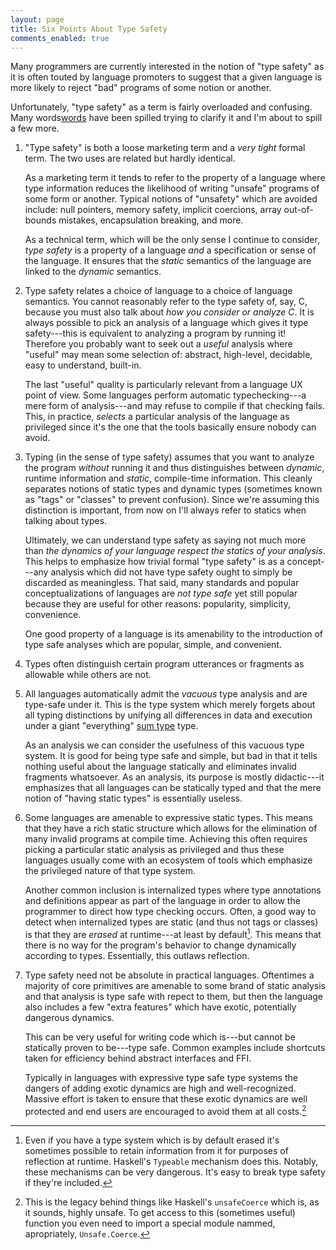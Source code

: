 ```yaml
---
layout: page
title: Six Points About Type Safety
comments_enabled: true
---
```


Many programmers are currently interested in the notion of "type
safety" as it is often touted by language promoters to suggest that a
given language is more likely to reject "bad" programs of some notion
or another.

Unfortunately, "type safety" as a term is fairly overloaded and
confusing. Many words[words][words] have been spilled trying to
clarify it and I'm about to spill a few more.

[words]:http://tel.github.io/2014/07/08/all_you_wanted_to_know_about_types_but_were_afraid_to_ask/

1. "Type safety" is both a loose marketing term and a *very tight*
   formal term. The two uses are related but hardly identical.

   As a marketing term it tends to refer to the property of a language
   where type information reduces the likelihood of writing "unsafe"
   programs of some form or another. Typical notions of "unsafety"
   which are avoided include: null pointers, memory safety, implicit
   coercions, array out-of-bounds mistakes, encapsulation breaking,
   and more.

   As a technical term, which will be the only sense I continue to
   consider, *type safety* is a property of a language *and* a
   specification or sense of the language. It ensures that the
   *static* semantics of the language are linked to the *dynamic*
   semantics.

2. Type safety relates a choice of language to a choice of language
   semantics. You cannot reasonably refer to the type safety of, say,
   C, because you must also talk about *how you consider or analyze
   C*. It is always possible to pick an analysis of a language which
   gives it type safety---this is equivalent to analyzing a program by
   running it! Therefore you probably want to seek out a *useful*
   analysis where "useful" may mean some selection of: abstract,
   high-level, decidable, easy to understand, built-in.

   The last "useful" quality is particularly relevant from a language
   UX point of view. Some languages perform automatic typechecking---a
   mere form of analysis---and may refuse to compile if that checking
   fails. This, in practice, *selects* a particular analysis of the
   language as privileged since it's the one that the tools basically
   ensure nobody can avoid.

3. Typing (in the sense of type safety) assumes that you want to
   analyze the program *without* running it and thus distinguishes
   between *dynamic*, runtime information and *static*, compile-time
   information. This cleanly separates notions of static types and
   dynamic types (sometimes known as "tags" or "classes" to prevent
   confusion). Since we're assuming this distinction is important,
   from now on I'll always refer to statics when talking about types.

   Ultimately, we can understand type safety as saying not much more
   than *the dynamics of your language respect the statics of your
   analysis*. This helps to emphasize how trivial formal "type safety"
   is as a concept---any analysis which did not have type safety ought
   to simply be discarded as meaningless. That said, many standards
   and popular conceptualizations of languages are *not type safe* yet
   still popular because they are useful for other reasons:
   popularity, simplicity, convenience.

   One good property of a language is its amenability to the
   introduction of type safe analyses which are popular, simple, and
   convenient.

4. Types often distinguish certain program utterances or fragments as
   allowable while others are not. 

4. All languages automatically admit the *vacuous* type analysis and
   are type-safe under it. This is the type system which merely
   forgets about all typing distinctions by unifying all differences
   in data and execution under a giant "everything"
   [sum type](http://tel.github.io/2014/07/23/types_of_data/) type.

   As an analysis we can consider the usefulness of this vacuous type
   system. It is good for being type safe and simple, but bad in that
   it tells nothing useful about the language statically and
   eliminates invalid fragments whatsoever. As an analysis, its
   purpose is mostly didactic---it emphasizes that all languages can
   be statically typed and that the mere notion of "having static
   types" is essentially useless.

5. Some languages are amenable to expressive static types. This means
   that they have a rich static structure which allows for the
   elimination of many invalid programs at compile time. Achieving
   this often requires picking a particular static analysis as
   privileged and thus these languages usually come with an ecosystem
   of tools which emphasize the privileged nature of that type system.

   Another common inclusion is internalized types where type
   annotations and definitions appear as part of the language in order
   to allow the programmer to direct how type checking occurs. Often,
   a good way to detect when internalized types are static (and thus
   not tags or classes) is that they are *erased* at runtime---at
   least by default[^typeable]. This means that there is no way for
   the program's behavior to change dynamically according to types.
   Essentially, this outlaws reflection.

6. Type safety need not be absolute in practical languages. Oftentimes
   a majority of core primitives are amenable to some brand of static
   analysis and that analysis is type safe with repect to them, but
   then the language also includes a few "extra features" which have
   exotic, potentially dangerous dynamics.

   This can be very useful for writing code which is---but cannot be
   statically proven to be---type safe. Common examples include
   shortcuts taken for efficiency behind abstract interfaces and FFI.

   Typically in languages with expressive type safe type systems the
   dangers of adding exotic dynamics are high and well-recognized.
   Massive effort is taken to ensure that these exotic dynamics are
   well protected and end users are encouraged to avoid them at all
   costs.[^unsafe]

[^typeable]: Even if you have a type system which is by default erased it's sometimes possible to retain information from it for purposes of reflection at runtime. Haskell's `Typeable` mechanism does this. Notably, these mechanisms can be very dangerous. It's easy to break type safety if they're included.

[^unsafe]: This is the legacy behind things like Haskell's `unsafeCoerce` which is, as it sounds, highly unsafe. To get access to this (sometimes useful) function you even need to import a special module nammed, apropriately, `Unsafe.Coerce`.
